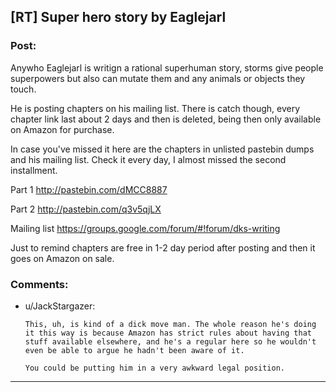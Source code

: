 ## [RT] Super hero story by Eaglejarl

### Post:

Anywho Eaglejarl is writign a rational superhuman story, storms give people superpowers but also can mutate them and any animals or objects they touch.

He is posting chapters on his mailing list. There is catch though, every chapter link last about 2 days and then is deleted, being then only available on Amazon for purchase.

In case you've missed it here are the chapters in unlisted pastebin dumps and his mailing list. Check it every day, I almost missed the second installment.

Part 1
http://pastebin.com/dMCC8887

Part 2
http://pastebin.com/q3v5qjLX

Mailing list
https://groups.google.com/forum/#!forum/dks-writing

Just to remind chapters are free in 1-2 day period after posting and then it goes on Amazon on sale.

### Comments:

- u/JackStargazer:
  ```
  This, uh, is kind of a dick move man. The whole reason he's doing it this way is because Amazon has strict rules about having that stuff available elsewhere, and he's a regular here so he wouldn't even be able to argue he hadn't been aware of it.

  You could be putting him in a very awkward legal position.
  ```

---

